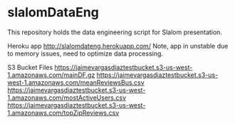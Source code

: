 # slalomDataEng
This repository holds the data engineering script for Slalom presentation.


Heroku app
 http://slalomdateng.herokuapp.com/
 Note, app in unstable due to memory issues, need to optimize data processing.
 
 
 
 S3 Bucket Files
 https://jaimevargasdiaztestbucket.s3-us-west-1.amazonaws.com/mainDF.gz
https://jaimevargasdiaztestbucket.s3-us-west-1.amazonaws.com/meanReviewsBus.csv
https://jaimevargasdiaztestbucket.s3-us-west-1.amazonaws.com/mostActiveUsers.csv
https://jaimevargasdiaztestbucket.s3-us-west-1.amazonaws.com/topZipReviews.csv
